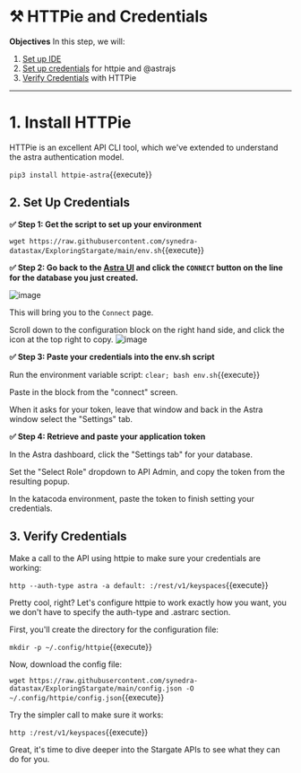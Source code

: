 # ⚒️ HTTPie and Credentials

**Objectives**
In this step, we will:
1. [Set up IDE](#1-setup-ide) 
2. [Set up credentials](#2-set-up-credentials) for httpie and @astrajs
3. [Verify Credentials](#3-verify-credentials) with HTTPie

---

# 1. Install HTTPie
HTTPie is an excellent API CLI tool, which we've extended to understand the astra authentication model.  

`pip3 install httpie-astra`{{execute}}

## 2. Set Up Credentials

**✅ Step 1: Get the script to set up your environment**

`wget https://raw.githubusercontent.com/synedra-datastax/ExploringStargate/main/env.sh`{{execute}}

**✅ Step 2: Go back to the [Astra UI](https://astra.datastax.com) and click the **`CONNECT`** button on the line for the database you just created.**

![image](https://user-images.githubusercontent.com/77410784/110701039-853ebb80-81a5-11eb-8a5f-1d6801932321.png)

This will bring you to the `Connect` page.

Scroll down to the configuration block on the right hand side, and click the icon at the top right to copy.
![image](https://user-images.githubusercontent.com/77410784/111052773-e3240b00-8412-11eb-9129-82f6433580f8.png)

**✅ Step 3: Paste your credentials into the env.sh script**

Run the environment variable script:
`clear; bash env.sh`{{execute}}

Paste in the block from the "connect" screen.

When it asks for your token, leave that window and back in the Astra window select the "Settings" tab.

**✅ Step 4: Retrieve and paste your application token**

In the Astra dashboard, click the "Settings tab" for your database.

Set the "Select Role" dropdown to API Admin, and copy the token from the resulting popup.

In the katacoda environment, paste the token to finish setting your credentials.

## 3. Verify Credentials

Make a call to the API using httpie to make sure your credentials are working:

`http --auth-type astra -a default: :/rest/v1/keyspaces`{{execute}}

Pretty cool, right?  Let's configure httpie to work exactly how you want, you we don't have to specify the auth-type and .astrarc section.

First, you'll create the directory for the configuration file:

`mkdir -p ~/.config/httpie`{{execute}}

Now, download the config file:

`wget https://raw.githubusercontent.com/synedra-datastax/ExploringStargate/main/config.json -O ~/.config/httpie/config.json`{{execute}}

Try the simpler call to make sure it works:

`http :/rest/v1/keyspaces`{{execute}}

Great, it's time to dive deeper into the Stargate APIs to see what they can do for you.
